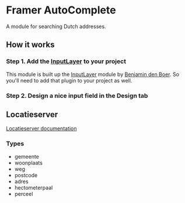 # Framer AutoComplete
A module for searching Dutch addresses.

## How it works
### Step 1. Add the [InputLayer](https://github.com/benjamindenboer/FramerInput) to your project
This module is built up the [InputLayer](https://github.com/benjamindenboer/FramerInput) module by [Benjamin den Boer](https://github.com/benjamindenboer). So you'll need to add that plugin to your project as well.
### Step 2. Design a nice input field in the Design tab



## Locatieserver
[Locatieserver documentation](https://github.com/PDOK/locatieserver/wiki/API-Locatieserver)

### Types
- gemeente
- woonplaats
- weg
- postcode
- adres
- hectometerpaal
- perceel
